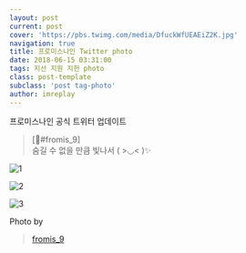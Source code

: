 ```yaml
---
layout: post
current: post
cover: 'https://pbs.twimg.com/media/DfuckWfUEAEiZ2K.jpg'
navigation: true
title: 프로미스나인 Twitter photo
date: 2018-06-15 03:31:00
tags: 지선 지원 지헌 photo
class: post-template
subclass: 'post tag-photo'
author: imreplay
---
```


프로미스나인 공식 트위터 업데이트

> [💌#fromis_9]  
숨길 수 없을 만큼 빛나서 ( >◡< )✨

![1](https://pbs.twimg.com/media/DfuckWfUEAEiZ2K.jpg)

![2](https://pbs.twimg.com/media/DfuclH3VMAEcADP.jpg)

![3](https://pbs.twimg.com/media/DfucmMpUwAAvH8O.jpg)


Photo by
> [fromis_9](https://twitter.com/realfromis_9)  
